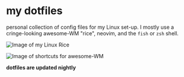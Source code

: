 # my dotfiles

personal collection of config files for my Linux set-up. I mostly use a cringe-looking awesome-WM "rice", neovim, and the `fish` or `zsh` shell.

![Image of my Linux Rice](https://aedrielkylejavier.me/assets/rice7.png)

![Image of shortcuts for awesome-WM](https://aedrielkylejavier.me/assets/shortcuts3.png)

**dotfiles are updated nightly**
